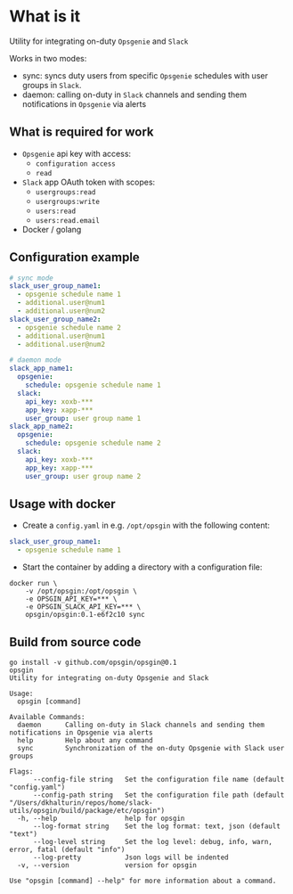 # What is it

Utility for integrating on-duty `Opsgenie` and `Slack`

Works in two modes:
- sync: syncs duty users from specific `Opsgenie` schedules with user groups in `Slack`.
- daemon: calling on-duty in `Slack` channels and sending them notifications in `Opsgenie` via alerts

## What is required for work

- `Opsgenie` api key with access:
  - `configuration access`
  - `read`
- `Slack` app OAuth token with scopes:
  - `usergroups:read`
  - `usergroups:write`
  - `users:read`
  - `users:read.email`
- Docker / golang

## Configuration example

```yaml
# sync mode
slack_user_group_name1:
  - opsgenie schedule name 1
  - additional.user@num1
  - additional.user@num2
slack_user_group_name2:
  - opsgenie schedule name 2
  - additional.user@num1
  - additional.user@num2

# daemon mode
slack_app_name1:
  opsgenie:
    schedule: opsgenie schedule name 1
  slack:
    api_key: xoxb-***
    app_key: xapp-***
    user_group: user group name 1
slack_app_name2:
  opsgenie:
    schedule: opsgenie schedule name 2
  slack:
    api_key: xoxb-***
    app_key: xapp-***
    user_group: user group name 2
```

## Usage with docker

- Create a `config.yaml` in e.g. `/opt/opsgin` with the following content:

```yaml
slack_user_group_name1:
  - opsgenie schedule name 1
```

- Start the container by adding a directory with a configuration file:

```shell
docker run \
    -v /opt/opsgin:/opt/opsgin \
    -e OPSGIN_API_KEY=*** \
    -e OPSGIN_SLACK_API_KEY=*** \
    opsgin/opsgin:0.1-e6f2c10 sync
```

## Build from source code

```shell
go install -v github.com/opsgin/opsgin@0.1
opsgin
Utility for integrating on-duty Opsgenie and Slack

Usage:
  opsgin [command]

Available Commands:
  daemon      Calling on-duty in Slack channels and sending them notifications in Opsgenie via alerts
  help        Help about any command
  sync        Synchronization of the on-duty Opsgenie with Slack user groups

Flags:
      --config-file string   Set the configuration file name (default "config.yaml")
      --config-path string   Set the configuration file path (default "/Users/dkhalturin/repos/home/slack-utils/opsgin/build/package/etc/opsgin")
  -h, --help                 help for opsgin
      --log-format string    Set the log format: text, json (default "text")
      --log-level string     Set the log level: debug, info, warn, error, fatal (default "info")
      --log-pretty           Json logs will be indented
  -v, --version              version for opsgin

Use "opsgin [command] --help" for more information about a command.
```
